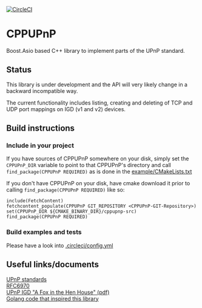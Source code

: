[![CircleCI](https://circleci.com/gh/equalitie/cpp-upnp/tree/master.svg?style=shield)](https://circleci.com/gh/equalitie/cpp-upnp/tree/master)

# CPPUPnP

Boost.Asio based C++ library to implement parts of the UPnP standard.

## Status

This library is under development and the API will very likely change in a
backward incompatible way.

The current functionality includes listing, creating and deleting of TCP and
UDP port mappings on IGD (v1 and v2) devices.

## Build instructions

### Include in your project

If you have sources of CPPUPnP somewhere on your disk, simply set the
`CPPUPnP_DIR` variable to point to that CPPUPnP's directory and call
`find_package(CPPUPnP REQUIRED)` as is done in the
[example/CMakeLists.txt](example/CMakeLists.txt)

If you don't have CPPUPnP on your disk, have cmake download it prior to calling
`find_package(CPPUPnP REQUIRED)` like so:

    include(FetchContent)
    fetchcontent_populate(CPPUPnP GIT_REPOSITORY <CPPUPnP-GIT-Repository>)
    set(CPPUPnP_DIR ${CMAKE_BINARY_DIR}/cppupnp-src)
    find_package(CPPUPnP REQUIRED)

### Build examples and tests

Please have a look into [.circleci/config.yml](.circleci/config.yml)

## Useful links/documents

[UPnP standards](https://openconnectivity.org/developer/specifications/upnp-resources/upnp/#standards)<br>
[RFC6970](https://tools.ietf.org/html/rfc6970)<br>
[UPnP IGD "A Fox in the Hen House" (pdf)](https://www.blackhat.com/presentations/bh-usa-08/Squire/BH_US_08_Squire_A_Fox_in_the_Hen_House%20White%20Paper.pdf)<br>
[Golang code that inspired this library](https://github.com/syncthing/syncthing/tree/master/lib/upnp)
